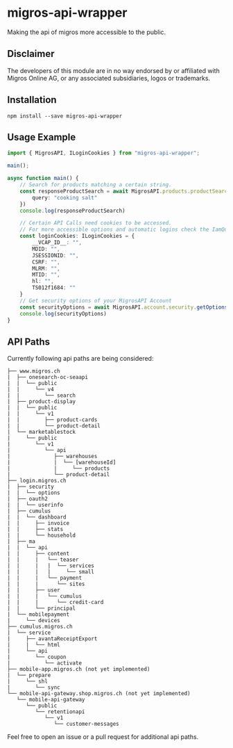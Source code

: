 # migros-api-wrapper
Making the api of migros more accessible to the public.

## Disclaimer
The developers of this module are in no way endorsed by or affiliated with
Migros Online AG, or any associated subsidiaries, logos or trademarks.

## Installation
```npm install --save migros-api-wrapper```

## Usage Example

```typescript
import { MigrosAPI, ILoginCookies } from "migros-api-wrapper";

main();

async function main() {
	// Search for products matching a certain string.
	const responseProductSearch = await MigrosAPI.products.productSearch.searchProduct({
		query: "cooking salt"
	})
	console.log(responseProductSearch)

	// Certain API Calls need cookies to be accessed.
    // For more accessible options and automatic logins check the IamQuiteHungry Repository: https://github.com/Aliyss/IAmQuiteHungry
	const loginCookies: ILoginCookies = {
		__VCAP_ID__: "",
		MDID: "",
		JSESSIONID: "",
		CSRF: "",
		MLRM: "",
		MTID: "",
		hl: "",
		TS012f1684: ""
	}
	// Get security options of your MigrosAPI Account
	const securityOptions = await MigrosAPI.account.security.getOptions(loginCookies)
	console.log(securityOptions)
} 
```

## API Paths

Currently following api paths are being considered:

```
├── www.migros.ch
|  ├── onesearch-oc-seaapi
|  |  └── public
|  |     └── v4
|  |        └── search
|  ├── product-display
|  |  └── public
|  |     └── v1
|  |        ├── product-cards
|  |        └── product-detail
|  └── marketablestock
|     └── public
|        └── v1
|           └── api
|              ├── warehouses
|              |  └── [warehouseId]
|              |     └── products
|              └── product-detail
├── login.migros.ch
|  ├── security
|  |  └── options
|  ├── oauth2
|  |  └── userinfo
|  ├── cumulus
|  |  └── dashboard
|  |     ├── invoice
|  |     ├── stats
|  |     └── household
|  ├── ma
|  |  └── api
|  |     ├── content
|  |     |   └── teaser
|  |     |   |  └── services
|  |     |   |     └── small
|  |     |   └── payment
|  |     |      └── sites
|  |     ├── user
|  |     |   └── cumulus
|  |     |      └── credit-card
|  |     └── principal
|  └── mobilepayment
|     └── devices
├── cumulus.migros.ch
|  └── service
|     ├── avantaReceiptExport
|     |  └── html
|     └── api
|        └── coupon
|           └── activate
├── mobile-app.migros.ch (not yet implemented)
|  └── prepare
|     └── shl
|        └── sync
└── mobile-api-gateway.shop.migros.ch (not yet implemented)
   └── mobile-api-gateway
      └── public
         └── retentionapi
            └── v1
               └── customer-messages
```

Feel free to open an issue or a pull request for additional api paths.